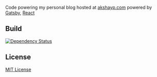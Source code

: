 Code powering my personal blog hosted at [akshayp.com](https://akshayp.com) powered by [Gatsby](https://gatsbyjs.org),
[React](https://reactjs.org)

## Build

[![Dependency Status](https://img.shields.io/david/akshayp/akshayp.com.svg?style=flat)](https://david-dm.org/akshayp/akshayp.com)

## License

[MIT License](https://en.wikipedia.org/wiki/MIT_License)
